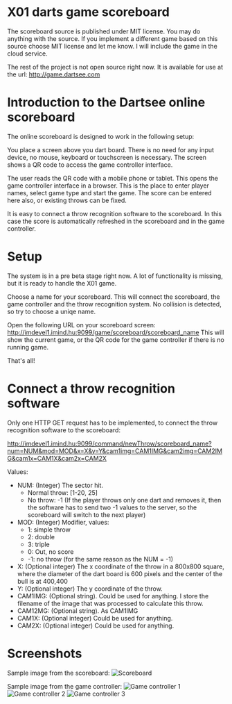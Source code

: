 # X01 darts game scoreboard

The scoreboard source is published under MIT license. You may do anything with the source.
If you implement a different game based on this source choose MIT license and let me know.
I will include the game in the cloud service.

The rest of the project is not open source right now. It is available for use at
the url: http://game.dartsee.com

# Introduction to the Dartsee online scoreboard

The online scoreboard is designed to work in the following setup:

You place a screen above you dart board. There is no need for any input device, no mouse, keyboard or
touchscreen is necessary. The screen shows a QR code to access the game controller interface.

The user reads the QR code with a mobile phone or tablet. This opens the game controller interface
in a browser. This is the place to enter player names, select game type and start the game.
The score can be entered here also, or existing throws can be fixed.

It is easy to connect a throw recognition software to the scoreboard. In this case the
score is automatically refreshed in the scoreboard and in the game controller.

# Setup

The system is in a pre beta stage right now. A lot of functionality is missing, but 
it is ready to handle the X01 game. 

Choose a name for your scoreboard. This will connect the scoreboard, the game controller and
the throw recognition system. No collision is detected, so try to choose a uniqe name.

Open the following URL on your scoreboard screen: http://imdevel1.imind.hu:9099/game/scoreboard/scoreboard_name
This will show the current game, or the QR code for the game controller if there is no running game.

That's all!

# Connect a throw recognition software

Only one HTTP GET request has to be implemented, to connect the throw recognition software to the
scoreboard:

http://imdevel1.imind.hu:9099/command/newThrow/scoreboard_name?num=NUM&mod=MOD&x=X&y=Y&cam1img=CAM1IMG&cam2img=CAM2IMG&cam1x=CAM1X&cam2x=CAM2X

Values:

* NUM: (Integer) The sector hit. 
  * Normal throw: [1-20, 25]  
  * No throw: -1 (If the player throws only one dart and removes it, then the software has to send two -1 values to the server, so the scoreboard will switch to the next player)
* MOD: (Integer) Modifier, values:
  * 1: simple throw
  * 2: double
  * 3: triple
  * 0: Out, no score
  * -1: no throw (for the same reason as the NUM = -1)
* X: (Optional integer) The x coordinate of the throw in a 800x800 square, where the diameter of the dart board is 600 pixels and the center of the bull is at 400,400
* Y: (Optional integer) The y coordinate of the throw.
* CAM1IMG: (Optional string). Could be used for anything. I store the filename of the image that was processed to calculate this throw.
* CAM12MG: (Optional string). As CAM1IMG
* CAM1X: (Optional integer) Could be used for anything.
* CAM2X: (Optional integer) Could be used for anything.

# Screenshots

Sample image from the scoreboard:
![Scoreboard](https://raw.githubusercontent.com/vassdoki/darts-x01-scoreboard/master/html/images/sb.png)


Sample image from the game controller:
![Game controller 1](https://raw.githubusercontent.com/vassdoki/darts-x01-scoreboard/master/html/images/gc1.png)
![Game controller 2](https://raw.githubusercontent.com/vassdoki/darts-x01-scoreboard/master/html/images/gc2.png)
![Game controller 3](https://raw.githubusercontent.com/vassdoki/darts-x01-scoreboard/master/html/images/gc3.png)



  
